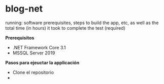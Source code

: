# blog-net

running: software
prerequisites, steps to build the app, etc, as well as the total time (in hours) it took to
complete the test (required)


<b>Prerequisitos</b>
- .NET Framework Core 3.1
- MSSQL Server 2019

<b>Pasos para ejeuctar la applicación</b>
- Clone el repositorio
- 
